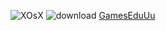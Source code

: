 ![XOsX](https://github.com/user-attachments/assets/72644c8c-f124-4398-9867-b1cf515122b4)
![download](https://github.com/user-attachments/assets/7d1280f4-7a19-4bde-abc8-81ea670ab197)
[GamesEduUu](https://www.youtube.com/user/gameseduuu)
